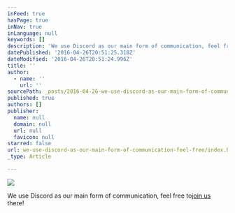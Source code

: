 ```yaml
---
inFeed: true
hasPage: true
inNav: true
inLanguage: null
keywords: []
description: 'We use Discord as our main form of communication, feel free to join us there!'
datePublished: '2016-04-26T20:51:25.318Z'
dateModified: '2016-04-26T20:51:24.996Z'
title: ''
author:
  - name: ''
    url: ''
sourcePath: _posts/2016-04-26-we-use-discord-as-our-main-form-of-communication-feel-free.md
published: true
authors: []
publisher:
  name: null
  domain: null
  url: null
  favicon: null
starred: false
url: we-use-discord-as-our-main-form-of-communication-feel-free/index.html
_type: Article

---
```

![](https://s3-us-west-2.amazonaws.com/the-grid-img/p/c829b9bda520f75c4694cda31efd30a027c2ec85.jpg)

We use Discord as our main form of communication, feel free to[join us][0] there!

[0]: http://bit.ly/ascdrealm